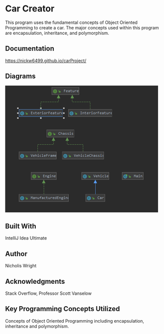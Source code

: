 # Car Creator

This program uses the fundamental concepts of Object Oriented Programming to create a car. The major concepts used within this program are encapsulation, inheritance, and polymorphism.

## Documentation
https://nickw6499.github.io/carProject/
## Diagrams
![](carClassDiagram.PNG)

## Built With
IntelliJ Idea Ultimate

## Author
Nicholis Wright


## Acknowledgments
Stack Overflow, 
Professor Scott Vanselow

## Key Programming Concepts Utilized
Concepts of Object Oriented Programming including encapsulation, inheritance and polymorphism.
